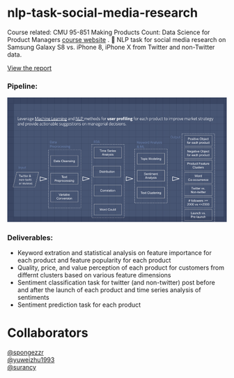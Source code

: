 # nlp-task-social-media-research
Course related: CMU 95-851 Making Products Count: Data Science for Product Managers
[course website](https://api.heinz.cmu.edu/courses_api/course_detail/95-851) . 
:speech_balloon: NLP task for social media research on Samsung Galaxy S8 vs. iPhone 8, iPhone X from Twitter and non-Twitter data.

[View the report](https://github.com/surancy/nlp-task-social-media-research/blob/master/report.pdf)

### Pipeline:
![pipeline](https://github.com/surancy/nlp-task-social-media-research/blob/master/flowchart.png)

### Deliverables:
- Keyword extration and statistical analysis on feature importance for each product and feature popularity for each product
- Quality, price, and value perception of each product for customers from differnt clusters based on various feature dimensions
- Sentiment classification task for twitter (and non-twitter) post before and after the launch of each product and time series analysis of sentiments
- Sentiment prediction task for each product


# Collaborators
[@spongezzr](https://github.com/spongezzr)   
[@yuweizhu1993](https://github.com/yuweizhu1993)   
[@surancy](https://github.com/surancy)
